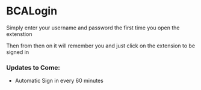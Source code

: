 BCALogin
========
<p>Simply enter your username and password the first time you open the extenstion</p>
<p>Then from then on it will remember you and just click on the extension to be signed in</p>
<h3>Updates to Come:</h3>
<ul>
	<li>Automatic Sign in every 60 minutes</li>
</ul>
